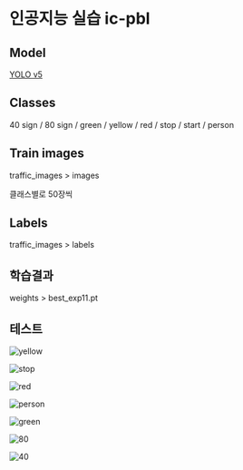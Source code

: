 # 인공지능 실습 ic-pbl

## Model

[YOLO v5](https://github.com/ultralytics/yolov5)

## Classes

40 sign / 80 sign / green / yellow / red / stop / start / person

## Train images

traffic_images > images

클래스별로 50장씩

## Labels

traffic_images > labels


## 학습결과

weights > best_exp11.pt


## 테스트

![yellow](https://github.com/mongsam2/YOLO-traffic_object_detection/assets/121383589/97256adb-3f9b-438c-9ec3-5ce901019107)

![stop](https://github.com/mongsam2/YOLO-traffic_object_detection/assets/121383589/6cdc67c5-f010-4bc9-a09e-695377dfbb6c)

![red](https://github.com/mongsam2/YOLO-traffic_object_detection/assets/121383589/61dcf5c7-4253-4fe9-a73d-dc67f9605372)

![person](https://github.com/mongsam2/YOLO-traffic_object_detection/assets/121383589/66980d63-d477-42d0-a063-d4be16b98016)

![green](https://github.com/mongsam2/YOLO-traffic_object_detection/assets/121383589/cb33354a-1866-41c8-ac2f-ce0e14575450)

![80](https://github.com/mongsam2/YOLO-traffic_object_detection/assets/121383589/110468e9-a42a-400c-a105-998afd16852b)

![40](https://github.com/mongsam2/YOLO-traffic_object_detection/assets/121383589/86d2eb8c-24d8-4401-8073-831c8aeeba54)
